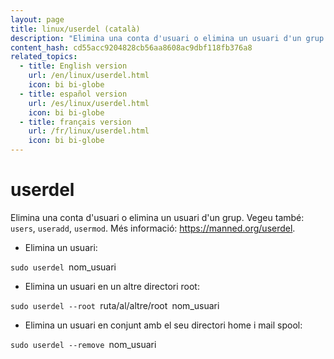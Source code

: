 ```yaml
---
layout: page
title: linux/userdel (català)
description: "Elimina una conta d'usuari o elimina un usuari d'un grup."
content_hash: cd55acc9204828cb56aa8608ac9dbf118fb376a8
related_topics:
  - title: English version
    url: /en/linux/userdel.html
    icon: bi bi-globe
  - title: español version
    url: /es/linux/userdel.html
    icon: bi bi-globe
  - title: français version
    url: /fr/linux/userdel.html
    icon: bi bi-globe
---
```

# userdel

Elimina una conta d'usuari o elimina un usuari d'un grup.
Vegeu també: `users`, `useradd`, `usermod`.
Més informació: <https://manned.org/userdel>.

- Elimina un usuari:

`sudo userdel `<span class="tldr-var badge badge-pill bg-dark-lm bg-white-dm text-white-lm text-dark-dm font-weight-bold">nom_usuari</span>

- Elimina un usuari en un altre directori root:

`sudo userdel --root `<span class="tldr-var badge badge-pill bg-dark-lm bg-white-dm text-white-lm text-dark-dm font-weight-bold">ruta/al/altre/root</span>` `<span class="tldr-var badge badge-pill bg-dark-lm bg-white-dm text-white-lm text-dark-dm font-weight-bold">nom_usuari</span>

- Elimina un usuari en conjunt amb el seu directori home i mail spool:

`sudo userdel --remove `<span class="tldr-var badge badge-pill bg-dark-lm bg-white-dm text-white-lm text-dark-dm font-weight-bold">nom_usuari</span>
